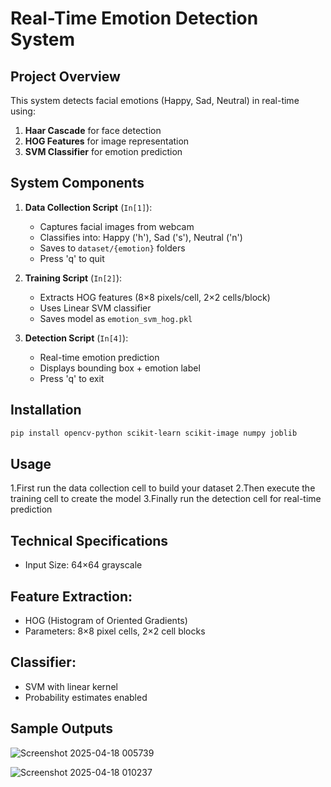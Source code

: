 # Real-Time Emotion Detection System

## Project Overview
This system detects facial emotions (Happy, Sad, Neutral) in real-time using:
1. **Haar Cascade** for face detection
2. **HOG Features** for image representation
3. **SVM Classifier** for emotion prediction

## System Components
1. **Data Collection Script** (`In[1]`):
   - Captures facial images from webcam
   - Classifies into: Happy ('h'), Sad ('s'), Neutral ('n')
   - Saves to `dataset/{emotion}` folders
   - Press 'q' to quit

2. **Training Script** (`In[2]`):
   - Extracts HOG features (8×8 pixels/cell, 2×2 cells/block)
   - Uses Linear SVM classifier
   - Saves model as `emotion_svm_hog.pkl`

3. **Detection Script** (`In[4]`):
   - Real-time emotion prediction
   - Displays bounding box + emotion label
   - Press 'q' to exit

## Installation
```bash
pip install opencv-python scikit-learn scikit-image numpy joblib
```

## Usage
1.First run the data collection cell to build your dataset
2.Then execute the training cell to create the model
3.Finally run the detection cell for real-time prediction

## Technical Specifications
  - Input Size: 64×64 grayscale

## Feature Extraction:
  - HOG (Histogram of Oriented Gradients)
  - Parameters: 8×8 pixel cells, 2×2 cell blocks

## Classifier:
  - SVM with linear kernel
  - Probability estimates enabled

## Sample Outputs
![Screenshot 2025-04-18 005739](https://github.com/user-attachments/assets/46ed8d3a-b259-4950-a35e-d64b48078fd6)

![Screenshot 2025-04-18 010237](https://github.com/user-attachments/assets/77be9c5b-dfac-4500-939c-2f5cf34ee5a0)

